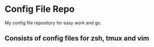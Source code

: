 # Config File Repo

My config file repository for easy work and go.

## Consists of config files for zsh, tmux and vim
